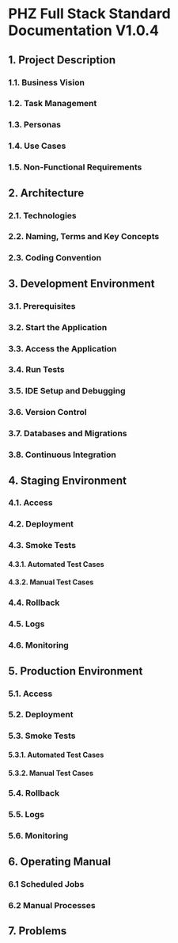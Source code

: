 # PHZ Full Stack Standard Documentation V1.0.4

## 1. Project Description

### 1.1. Business Vision

### 1.2. Task Management

### 1.3. Personas

### 1.4. Use Cases

### 1.5. Non-Functional Requirements

## 2. Architecture

### 2.1. Technologies

### 2.2. Naming, Terms and Key Concepts

### 2.3. Coding Convention

## 3. Development Environment

### 3.1. Prerequisites

### 3.2. Start the Application

### 3.3. Access the Application

### 3.4. Run Tests

### 3.5. IDE Setup and Debugging

### 3.6. Version Control

### 3.7. Databases and Migrations

### 3.8. Continuous Integration

## 4. Staging Environment

### 4.1. Access

### 4.2. Deployment

### 4.3. Smoke Tests

#### 4.3.1. Automated Test Cases

#### 4.3.2. Manual Test Cases

### 4.4. Rollback

### 4.5. Logs

### 4.6. Monitoring

## 5. Production Environment

### 5.1. Access

### 5.2. Deployment

### 5.3. Smoke Tests

#### 5.3.1. Automated Test Cases

#### 5.3.2. Manual Test Cases

### 5.4. Rollback

### 5.5. Logs

### 5.6. Monitoring

## 6. Operating Manual

### 6.1 Scheduled Jobs

### 6.2 Manual Processes

## 7. Problems
